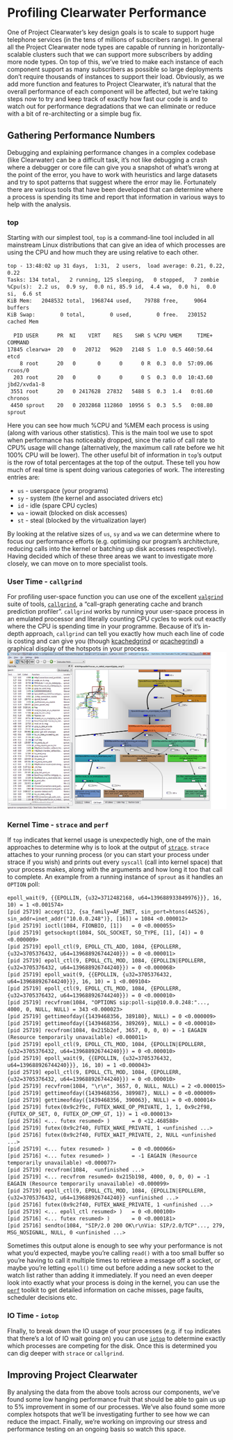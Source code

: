 # Profiling Clearwater Performance

One of Project Clearwater’s key design goals is to scale to support huge telephone services (in the tens of millions of subscribers range). In general all the Project Clearwater node types are capable of running in horizontally-scalable clusters such that we can support more subscribers by adding more node types. On top of this, we’ve tried to make each instance of each component support as many subscribers as possible so large deployments don’t require thousands of instances to support their load. Obviously, as we add more function and features to Project Clearwater, it’s natural that the overall performance of each component will be affected, but we’re taking steps now to try and keep track of exactly how fast our code is and to watch out for performance degradations that we can eliminate or reduce with a bit of re-architecting or a simple bug fix.

## Gathering Performance Numbers

Debugging and explaining performance changes in a complex codebase (like Clearwater) can be a difficult task, it’s not like debugging a crash where a debugger or core file can give you a snapshot of what’s wrong at the point of the error, you have to work with heuristics and large datasets and try to spot patterns that suggest where the error may lie. Fortunately there are various tools that have been developed that can determine where a process is spending its time and report that information in various ways to help with the analysis.

### top

Starting with our simplest tool, `top` is a command-line tool included in all mainstream Linux distributions that can give an idea of which processes are using the CPU and how much they are using relative to each other.

    top - 13:48:02 up 31 days,  1:31,  2 users,  load average: 0.21, 0.22, 0.22
    Tasks: 134 total,   2 running, 125 sleeping,   0 stopped,   7 zombie
    %Cpu(s):  2.2 us,  0.9 sy,  0.0 ni, 85.9 id,  4.4 wa,  0.0 hi,  0.0 si,  6.6 st
    KiB Mem:   2048532 total,  1968744 used,    79788 free,     9064 buffers
    KiB Swap:        0 total,        0 used,        0 free.   230152 cached Mem

      PID USER      PR  NI    VIRT    RES    SHR S %CPU %MEM     TIME+ COMMAND
    17845 clearwa+  20   0   20712   9620   2148 S  1.0  0.5 460:50.64 etcd
        8 root      20   0       0      0      0 R  0.3  0.0  57:09.06 rcuos/0
      203 root      20   0       0      0      0 S  0.3  0.0  10:43.60 jbd2/xvda1-8
     3551 root      20   0 2417628  27832   5488 S  0.3  1.4   0:01.60 chronos
     4450 sprout    20   0 2032868 112860  10956 S  0.3  5.5   0:08.80 sprout

Here you can see how much %CPU and %MEM each process is using (along with various other statistics). This is the main tool we use to spot when performance has noticeably dropped, since the ratio of call rate to CPU% usage will change (alternatively, the maximum call rate before we hit 100% CPU will be lower). The other useful bit of information in `top`’s output is the row of total percentages at the top of the output. These tell you how much of real time is spent doing various categories of work. The interesting entries are:

*   `us` - userspace (your programs)
*   `sy` - system (the kernel and associated drivers etc)
*   `id` - idle (spare CPU cycles)
*   `wa` - iowait (blocked on disk accesses)
*   `st` - steal (blocked by the virtualization layer)

By looking at the relative sizes of `us`, `sy` and `wa` we can determine where to focus our performance efforts (e.g. optimising our program’s architecture, reducing calls into the kernel or batching up disk accesses respectively). Having decided which of these three areas we want to investigate more closely, we can move on to more specialist tools.

### User Time - `callgrind`

For profiling user-space function you can use one of the excellent [`valgrind`](http://valgrind.org/) suite of tools, [`callgrind`](http://valgrind.org/docs/manual/cl-manual.html), a “call-graph generating cache and branch prediction profiler”. `callgrind` works by running your user-space process in an emulated processor and literally counting CPU cycles to work out exactly where the CPU is spending time in your programme. Because of it’s in-depth approach, `callgrind` can tell you exactly how much each line of code is costing and can give you (though [kcachedgrind](http://kcachegrind.sourceforge.net/html/Home.html) or [qcachegrind](http://sourceforge.net/projects/qcachegrindwin/)) a graphical display of the hotspots in your process.
![Sprout Profile](../images/Sprout-Profile.png)

### Kernel Time - `strace` and `perf`

If `top` indicates that kernel usage is unexpectedly high, one of the main approaches to determine why is to look at the output of [`strace`](https://en.wikipedia.org/wiki/Strace). `strace` attaches to your running process (or you can start your process under strace if you wish) and prints out every `syscall` (call into kernel space) that your process makes, along with the arguments and how long it too that call to complete. An example from a running instance of `sprout` as it handles an `OPTION` poll:

    epoll_wait(9, {{EPOLLIN, {u32=3712482168, u64=139688933849976}}}, 16, 10) = 1 <0.001574>
    [pid 25719] accept(12, {sa_family=AF_INET, sin_port=htons(44526), sin_addr=inet_addr("10.0.0.248")}, [16]) = 1084 <0.000012>
    [pid 25719] ioctl(1084, FIONBIO, [1])   = 0 <0.000055>
    [pid 25719] getsockopt(1084, SOL_SOCKET, SO_TYPE, [1], [4]) = 0 <0.000009>
    [pid 25719] epoll_ctl(9, EPOLL_CTL_ADD, 1084, {EPOLLERR, {u32=3705376432, u64=139688926744240}}) = 0 <0.000011>
    [pid 25719] epoll_ctl(9, EPOLL_CTL_MOD, 1084, {EPOLLIN|EPOLLERR, {u32=3705376432, u64=139688926744240}}) = 0 <0.000068>
    [pid 25719] epoll_wait(9, {{EPOLLIN, {u32=3705376432, u64=139688926744240}}}, 16, 10) = 1 <0.009104>
    [pid 25719] epoll_ctl(9, EPOLL_CTL_MOD, 1084, {EPOLLERR, {u32=3705376432, u64=139688926744240}}) = 0 <0.000010>
    [pid 25719] recvfrom(1084, "OPTIONS sip:poll-sip@10.0.0.248:"..., 4000, 0, NULL, NULL) = 343 <0.000023>
    [pid 25719] gettimeofday({1439468356, 389180}, NULL) = 0 <0.000009>
    [pid 25719] gettimeofday({1439468356, 389269}, NULL) = 0 <0.000010>
    [pid 25719] recvfrom(1084, 0x215b2ef, 3657, 0, 0, 0) = -1 EAGAIN (Resource temporarily unavailable) <0.000011>
    [pid 25719] epoll_ctl(9, EPOLL_CTL_MOD, 1084, {EPOLLIN|EPOLLERR, {u32=3705376432, u64=139688926744240}}) = 0 <0.000010>
    [pid 25719] epoll_wait(9, {{EPOLLIN, {u32=3705376432, u64=139688926744240}}}, 16, 10) = 1 <0.000043>
    [pid 25719] epoll_ctl(9, EPOLL_CTL_MOD, 1084, {EPOLLERR, {u32=3705376432, u64=139688926744240}}) = 0 <0.000010>
    [pid 25719] recvfrom(1084, "\r\n", 3657, 0, NULL, NULL) = 2 <0.000015>
    [pid 25719] gettimeofday({1439468356, 389987}, NULL) = 0 <0.000009>
    [pid 25719] gettimeofday({1439468356, 390063}, NULL) = 0 <0.000014>
    [pid 25719] futex(0x9c2f9c, FUTEX_WAKE_OP_PRIVATE, 1, 1, 0x9c2f98, {FUTEX_OP_SET, 0, FUTEX_OP_CMP_GT, 1}) = 1 <0.000013>
    [pid 25716] <... futex resumed> )       = 0 <12.468588>
    [pid 25719] futex(0x9c2f40, FUTEX_WAKE_PRIVATE, 1 <unfinished ...>
    [pid 25716] futex(0x9c2f40, FUTEX_WAIT_PRIVATE, 2, NULL <unfinished ...>
    [pid 25719] <... futex resumed> )       = 0 <0.000066>
    [pid 25716] <... futex resumed> )       = -1 EAGAIN (Resource temporarily unavailable) <0.000077>
    [pid 25719] recvfrom(1084,  <unfinished ...>
    [pid 25719] <... recvfrom resumed> 0x215b198, 4000, 0, 0, 0) = -1 EAGAIN (Resource temporarily unavailable) <0.000099>
    [pid 25719] epoll_ctl(9, EPOLL_CTL_MOD, 1084, {EPOLLIN|EPOLLERR, {u32=3705376432, u64=139688926744240}} <unfinished ...>
    [pid 25716] futex(0x9c2f40, FUTEX_WAKE_PRIVATE, 1 <unfinished ...>
    [pid 25719] <... epoll_ctl resumed> )   = 0 <0.000100>
    [pid 25716] <... futex resumed> )       = 0 <0.000181>
    [pid 25716] sendto(1084, "SIP/2.0 200 OK\r\nVia: SIP/2.0/TCP"..., 279, MSG_NOSIGNAL, NULL, 0 <unfinished ...>

Sometimes this output alone is enough to see why your performance is not what you’d expected, maybe you’re calling `read()` with a too small buffer so you’re having to call it multiple times to retrieve a message off a socket, or maybe you’re letting `epoll()` time out before adding a new socket to the watch list rather than adding it immediately. If you need an even deeper look into exactly what your process is doing in the kernel, you can use the [`perf`](https://perf.wiki.kernel.org/index.php/Tutorial) toolkit to get detailed information on cache misses, page faults, scheduler decisions etc.

### IO Time - `iotop`

FInally, to break down the IO usage of your processes (e.g. if `top` indicates that there’s a lot of IO wait going on) you can use [`iotop`](http://linux.die.net/man/1/iotop) to determine exactly which processes are competing for the disk. Once this is determined you can dig deeper with `strace` or `callgrind`.

## Improving Project Clearwater

By analysing the data from the above tools across our components, we’ve found some low hanging performance fruit that should be able to gain us up to 5% improvement in some of our processes. We’ve also found some more complex hotspots that we’ll be investigating further to see how we can reduce the impact. Finally, we’re working on improving our stress and performance testing on an ongoing basis so watch this space.
